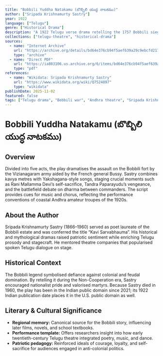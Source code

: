 ```yaml
---
title: "Bobbili Yuddha Natakamu (బొబ్బిలి యుద్ధ నాటకము)"
author: ["Sripada Krishnamurty Sastry"]
year: 1922
language: ["Telugu"]
genre: ["Historical Drama"]
description: "A 1922 Telugu verse drama retelling the 1757 Bobbili siege with musical interludes and rhetorical duels that celebrate local honour and sacrifice." 
collections: ["telugu-theatre", "historical-drama"]
sources:
  - name: "Internet Archive"
    url: "https://archive.org/details/bd64e376cb94f5aef639a29c9ebcfd2175e65283"
    type: "archive"
  - name: "Direct PDF"
    url: "https://ia803106.us.archive.org/6/items/bd64e376cb94f5aef639a29c9ebcfd2175e65283/bd64e376cb94f5aef639a29c9ebcfd2175e65283_text.pdf"
    type: "pdf"
references:
  - name: "Wikidata: Sripada Krishnamurty Sastry"
    url: "https://www.wikidata.org/wiki/Q7524897"
    type: "wikidata"
publishDate: 2025-11-02
featured: false
tags: ["Telugu drama", "Bobbili war", "Andhra theatre", "Sripada Krishnamurty Sastry"]
---
```


# Bobbili Yuddha Natakamu (బొబ్బిలి యుద్ధ నాటకము)

## Overview

Divided into five acts, the play dramatises the assault on the Bobbili fort by the Vizianagaram army aided by the French general Bussy. Sastry combines kavya metres with Yakshagana-style songs, staging crucial moments such as Rani Mallamma Devi’s self-sacrifice, Tandra Paparayudu’s vengeance, and the battlefield debate on dharma between commanders. The script provides cues for music and chorus, reflecting the performance conventions of coastal Andhra amateur troupes of the 1920s.

## About the Author

Sripada Krishnamurty Sastry (1866–1960) served as poet laureate of the Bobbili estate and was conferred the title “Kavi Sarvabhauma”. His historical and mythological dramas raised patriotic sentiment while enriching Telugu prosody and stagecraft. He mentored theatre companies that popularised spoken Telugu dialogue on stage.

## Historical Context

The Bobbili legend symbolised defiance against colonial and feudal domination. By retelling it during the Non-Cooperation era, Sastry encouraged nationalist pride and valorised martyrs. Because Sastry died in 1960, the play has been in the Indian public domain since 2021; its 1922 Indian publication date places it in the U.S. public domain as well.

## Literary & Cultural Significance

- **Regional memory:** Canonical source for the Bobbili story, influencing later films, novels, and school textbooks.
- **Performance template:** Offers researchers insight into how early twentieth-century Telugu theatre integrated poetry, music, and dance.
- **Patriotic pedagogy:** Reinforced ideals of courage, loyalty, and self-sacrifice for audiences engaged in anti-colonial politics.
